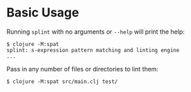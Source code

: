 # Basic Usage

Running `splint` with no arguments or `--help` will print the help:

```
$ clojure -M:spat
splint: s-expression pattern matching and linting engine
...
```

Pass in any number of files or directories to lint them:

```
$ clojure -M:spat src/main.clj test/
```
